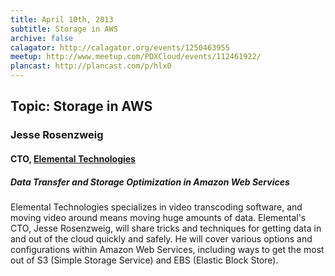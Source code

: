 ```yaml
---
title: April 10th, 2013
subtitle: Storage in AWS
archive: false
calagator: http://calagator.org/events/1250463955
meetup: http://www.meetup.com/PDXCloud/events/112461922/
plancast: http://plancast.com/p/hlx0
---
```


## Topic: Storage in AWS
### Jesse Rosenzweig
#### CTO, [Elemental Technologies](http://elementaltechnologies.com)

##### Data Transfer and Storage Optimization in Amazon Web Services

Elemental Technologies specializes in video transcoding software, and moving video around means moving huge amounts of data. Elemental's CTO, Jesse Rosenzweig, will share tricks and techniques for getting data in and out of the cloud quickly and safely. He will cover various options and configurations within Amazon Web Services, including ways to get the most out of S3 (Simple Storage Service) and EBS (Elastic Block Store).
